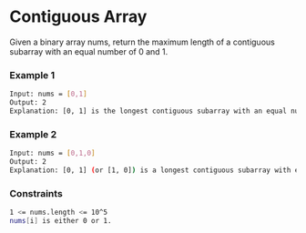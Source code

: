# Contiguous Array

Given a binary array nums, return the maximum length of a contiguous subarray with an equal number of 0 and 1.

### Example 1
```sh
Input: nums = [0,1]
Output: 2
Explanation: [0, 1] is the longest contiguous subarray with an equal number of 0 and 1.
```

### Example 2
```sh
Input: nums = [0,1,0]
Output: 2
Explanation: [0, 1] (or [1, 0]) is a longest contiguous subarray with equal number of 0 and 1.
```

### Constraints
```sh
1 <= nums.length <= 10^5
nums[i] is either 0 or 1.
```
